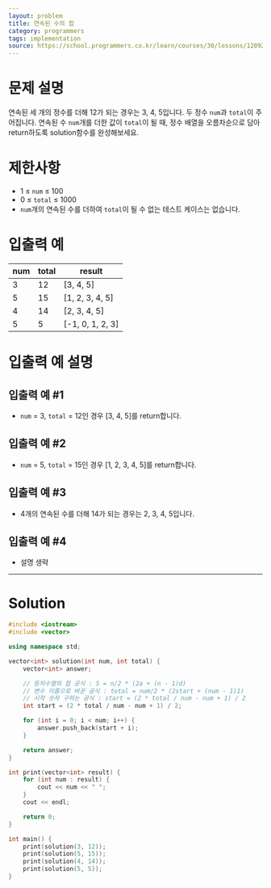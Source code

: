 ```yaml
---
layout: problem
title: 연속된 수의 합
category: programmers
tags: implementation
source: https://school.programmers.co.kr/learn/courses/30/lessons/120923
---
```


# 문제 설명

연속된 세 개의 정수를 더해 12가 되는 경우는 3, 4, 5입니다. 두 정수 `num`과 `total`이 주어집니다. 연속된 수 `num`개를 더한 값이 `total`이 될 때, 정수 배열을 오름차순으로 담아 return하도록 solution함수를 완성해보세요.

# 제한사항

- 1 ≤ `num` ≤ 100
- 0 ≤ `total` ≤ 1000
- `num`개의 연속된 수를 더하여 `total`이 될 수 없는 테스트 케이스는 없습니다.

# 입출력 예

| num | total | result |
| --- | --- | --- |
| 3 | 12 | [3, 4, 5] |
| 5 | 15 | [1, 2, 3, 4, 5] |
| 4 | 14 | [2, 3, 4, 5] |
| 5 | 5 | [-1, 0, 1, 2, 3] |

# 입출력 예 설명

## 입출력 예 #1

- `num` = 3, `total` = 12인 경우 [3, 4, 5]를 return합니다.

## 입출력 예 #2

- `num` = 5, `total` = 15인 경우 [1, 2, 3, 4, 5]를 return합니다.

## 입출력 예 #3

- 4개의 연속된 수를 더해 14가 되는 경우는 2, 3, 4, 5입니다.

## 입출력 예 #4

- 설명 생략

---

# Solution

```cpp
#include <iostream>
#include <vector>

using namespace std;

vector<int> solution(int num, int total) {
    vector<int> answer;

    // 등차수열의 합 공식 : S = n/2 * (2a + (n - 1)d)
    // 변수 이름으로 바꾼 공식 : total = num/2 * (2start + (num - 1)1)
    // 시작 숫자 구하는 공식 : start = (2 * total / num - num + 1) / 2
    int start = (2 * total / num - num + 1) / 2;

    for (int i = 0; i < num; i++) {
        answer.push_back(start + i);
    }

    return answer;
}

int print(vector<int> result) {
    for (int num : result) {
        cout << num << " ";
    }
    cout << endl;

    return 0;
}

int main() {
    print(solution(3, 12));
    print(solution(5, 15));
    print(solution(4, 14));
    print(solution(5, 5));
}
```
